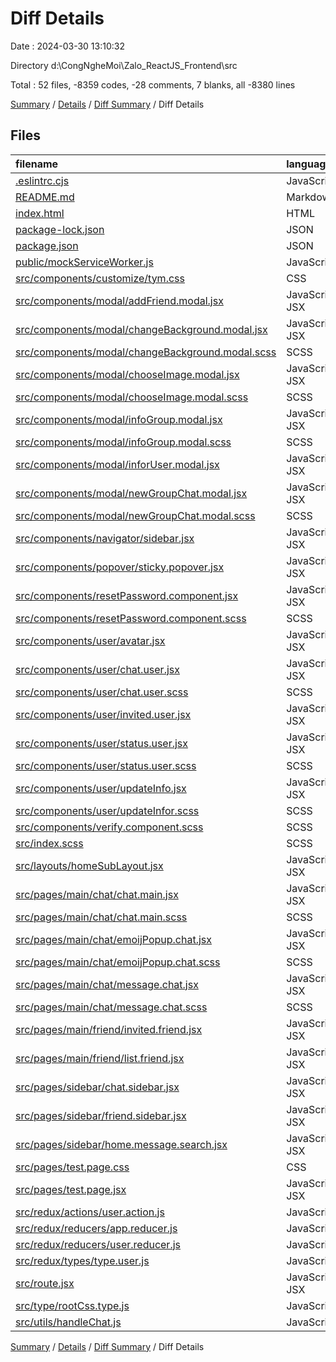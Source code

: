 # Diff Details

Date : 2024-03-30 13:10:32

Directory d:\\CongNgheMoi\\Zalo_ReactJS_Frontend\\src

Total : 52 files,  -8359 codes, -28 comments, 7 blanks, all -8380 lines

[Summary](results.md) / [Details](details.md) / [Diff Summary](diff.md) / Diff Details

## Files
| filename | language | code | comment | blank | total |
| :--- | :--- | ---: | ---: | ---: | ---: |
| [.eslintrc.cjs](/.eslintrc.cjs) | JavaScript | -31 | 0 | -1 | -32 |
| [README.md](/README.md) | Markdown | -1 | 0 | -1 | -2 |
| [index.html](/index.html) | HTML | -13 | 0 | -4 | -17 |
| [package-lock.json](/package-lock.json) | JSON | -9,017 | 0 | -1 | -9,018 |
| [package.json](/package.json) | JSON | -65 | 0 | -1 | -66 |
| [public/mockServiceWorker.js](/public/mockServiceWorker.js) | JavaScript | -208 | -43 | -53 | -304 |
| [src/components/customize/tym.css](/src/components/customize/tym.css) | CSS | -2 | 0 | -1 | -3 |
| [src/components/modal/addFriend.modal.jsx](/src/components/modal/addFriend.modal.jsx) | JavaScript JSX | 0 | 0 | -1 | -1 |
| [src/components/modal/changeBackground.modal.jsx](/src/components/modal/changeBackground.modal.jsx) | JavaScript JSX | 24 | 1 | 1 | 26 |
| [src/components/modal/changeBackground.modal.scss](/src/components/modal/changeBackground.modal.scss) | SCSS | 17 | 0 | 0 | 17 |
| [src/components/modal/chooseImage.modal.jsx](/src/components/modal/chooseImage.modal.jsx) | JavaScript JSX | 82 | 0 | 12 | 94 |
| [src/components/modal/chooseImage.modal.scss](/src/components/modal/chooseImage.modal.scss) | SCSS | 41 | 0 | 2 | 43 |
| [src/components/modal/infoGroup.modal.jsx](/src/components/modal/infoGroup.modal.jsx) | JavaScript JSX | 0 | 0 | -2 | -2 |
| [src/components/modal/infoGroup.modal.scss](/src/components/modal/infoGroup.modal.scss) | SCSS | 3 | 0 | 0 | 3 |
| [src/components/modal/inforUser.modal.jsx](/src/components/modal/inforUser.modal.jsx) | JavaScript JSX | 15 | 0 | 4 | 19 |
| [src/components/modal/newGroupChat.modal.jsx](/src/components/modal/newGroupChat.modal.jsx) | JavaScript JSX | 248 | 6 | 19 | 273 |
| [src/components/modal/newGroupChat.modal.scss](/src/components/modal/newGroupChat.modal.scss) | SCSS | 104 | 0 | 2 | 106 |
| [src/components/navigator/sidebar.jsx](/src/components/navigator/sidebar.jsx) | JavaScript JSX | 7 | 0 | 0 | 7 |
| [src/components/popover/sticky.popover.jsx](/src/components/popover/sticky.popover.jsx) | JavaScript JSX | 0 | 0 | 2 | 2 |
| [src/components/resetPassword.component.jsx](/src/components/resetPassword.component.jsx) | JavaScript JSX | 1 | 0 | 0 | 1 |
| [src/components/resetPassword.component.scss](/src/components/resetPassword.component.scss) | SCSS | 19 | 0 | 4 | 23 |
| [src/components/user/avatar.jsx](/src/components/user/avatar.jsx) | JavaScript JSX | 0 | 0 | -1 | -1 |
| [src/components/user/chat.user.jsx](/src/components/user/chat.user.jsx) | JavaScript JSX | 11 | 0 | -1 | 10 |
| [src/components/user/chat.user.scss](/src/components/user/chat.user.scss) | SCSS | 12 | 0 | 2 | 14 |
| [src/components/user/invited.user.jsx](/src/components/user/invited.user.jsx) | JavaScript JSX | 2 | 0 | 1 | 3 |
| [src/components/user/status.user.jsx](/src/components/user/status.user.jsx) | JavaScript JSX | -2 | -1 | 2 | -1 |
| [src/components/user/status.user.scss](/src/components/user/status.user.scss) | SCSS | -29 | 1 | -1 | -29 |
| [src/components/user/updateInfo.jsx](/src/components/user/updateInfo.jsx) | JavaScript JSX | 81 | 1 | 12 | 94 |
| [src/components/user/updateInfor.scss](/src/components/user/updateInfor.scss) | SCSS | 22 | 0 | 0 | 22 |
| [src/components/verify.component.scss](/src/components/verify.component.scss) | SCSS | 8 | 0 | 1 | 9 |
| [src/index.scss](/src/index.scss) | SCSS | 5 | 0 | 0 | 5 |
| [src/layouts/homeSubLayout.jsx](/src/layouts/homeSubLayout.jsx) | JavaScript JSX | 21 | 0 | 1 | 22 |
| [src/pages/main/chat/chat.main.jsx](/src/pages/main/chat/chat.main.jsx) | JavaScript JSX | 109 | -1 | 10 | 118 |
| [src/pages/main/chat/chat.main.scss](/src/pages/main/chat/chat.main.scss) | SCSS | 29 | 4 | 1 | 34 |
| [src/pages/main/chat/emoijPopup.chat.jsx](/src/pages/main/chat/emoijPopup.chat.jsx) | JavaScript JSX | 48 | 0 | 4 | 52 |
| [src/pages/main/chat/emoijPopup.chat.scss](/src/pages/main/chat/emoijPopup.chat.scss) | SCSS | 4 | 3 | 0 | 7 |
| [src/pages/main/chat/message.chat.jsx](/src/pages/main/chat/message.chat.jsx) | JavaScript JSX | 92 | 0 | 7 | 99 |
| [src/pages/main/chat/message.chat.scss](/src/pages/main/chat/message.chat.scss) | SCSS | 22 | 0 | -1 | 21 |
| [src/pages/main/friend/invited.friend.jsx](/src/pages/main/friend/invited.friend.jsx) | JavaScript JSX | 2 | 0 | 0 | 2 |
| [src/pages/main/friend/list.friend.jsx](/src/pages/main/friend/list.friend.jsx) | JavaScript JSX | 0 | 0 | -2 | -2 |
| [src/pages/sidebar/chat.sidebar.jsx](/src/pages/sidebar/chat.sidebar.jsx) | JavaScript JSX | 4 | 0 | -1 | 3 |
| [src/pages/sidebar/friend.sidebar.jsx](/src/pages/sidebar/friend.sidebar.jsx) | JavaScript JSX | -2 | 0 | 0 | -2 |
| [src/pages/sidebar/home.message.search.jsx](/src/pages/sidebar/home.message.search.jsx) | JavaScript JSX | 4 | 0 | -4 | 0 |
| [src/pages/test.page.css](/src/pages/test.page.css) | CSS | -62 | 0 | -8 | -70 |
| [src/pages/test.page.jsx](/src/pages/test.page.jsx) | JavaScript JSX | -1 | 1 | 0 | 0 |
| [src/redux/actions/user.action.js](/src/redux/actions/user.action.js) | JavaScript | 6 | 0 | 1 | 7 |
| [src/redux/reducers/app.reducer.js](/src/redux/reducers/app.reducer.js) | JavaScript | 4 | 0 | 0 | 4 |
| [src/redux/reducers/user.reducer.js](/src/redux/reducers/user.reducer.js) | JavaScript | 5 | 0 | 1 | 6 |
| [src/redux/types/type.user.js](/src/redux/types/type.user.js) | JavaScript | 1 | 0 | 0 | 1 |
| [src/route.jsx](/src/route.jsx) | JavaScript JSX | 5 | 0 | 0 | 5 |
| [src/type/rootCss.type.js](/src/type/rootCss.type.js) | JavaScript | 4 | 0 | 0 | 4 |
| [src/utils/handleChat.js](/src/utils/handleChat.js) | JavaScript | 12 | 0 | 2 | 14 |

[Summary](results.md) / [Details](details.md) / [Diff Summary](diff.md) / Diff Details